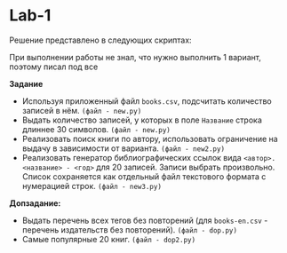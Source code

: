 # Lab-1

Решение представлено в следующих скриптах:

При выполнении работы не знал, что нужно выполнить 1 вариант, поэтому писал под все

**Задание**
* Используя приложенный файл ```books.csv```, подсчитать количество записей в нём. ```(файл - new.py)```
* Выдать количество записей, у которых в поле ```Название``` строка длиннее 30 символов. ```(файл - new.py)```
* Реализовать поиск книги по автору, использовать ограничение на выдачу в зависимости от варианта. ```(файл - new2.py)```
* Реализовать генератор библиографических ссылок вида ```<автор>. <название> - <год>``` для 20 записей. Записи выбрать произвольно. Список сохраняется как отдельный файл текстового формата с нумерацией строк. ```(файл - new3.py)```

**Допзадание:**
* Выдать перечень всех тегов без повторений (для ```books-en.csv``` - перечень издательств без повторений). ```(файл - dop.py)```
* Самые популярные 20 книг. ```(файл - dop2.py)```
